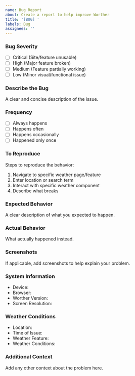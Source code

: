 ```yaml
---
name: Bug Report
about: Create a report to help improve Worther
title: '[BUG] '
labels: Bug
assignees: ''
---
```


### Bug Severity
- [ ] Critical (Site/feature unusable)
- [ ] High (Major feature broken)
- [ ] Medium (Feature partially working)
- [ ] Low (Minor visual/functional issue)

### Describe the Bug
A clear and concise description of the issue.

### Frequency
- [ ] Always happens
- [ ] Happens often
- [ ] Happens occasionally
- [ ] Happened only once

### To Reproduce
Steps to reproduce the behavior:
1. Navigate to specific weather page/feature
2. Enter location or search term
3. Interact with specific weather component
4. Describe what breaks

### Expected Behavior
A clear description of what you expected to happen.

### Actual Behavior
What actually happened instead.

### Screenshots
If applicable, add screenshots to help explain your problem.

### System Information
- Device: <!-- e.g., Windows Desktop, iPhone 14 Pro, Samsung Galaxy S23 -->
- Browser: <!-- e.g., Chrome 120.0.6099.109, Safari 16.2, Firefox 121.0 -->
- Worther Version: <!-- e.g., v1.2.3 (found in footer) -->
- Screen Resolution: <!-- e.g., 1920x1080, 390x844 -->

### Weather Conditions
- Location: <!-- e.g., London, UK -->
- Time of Issue: <!-- e.g., 2024-01-20 14:30 GMT -->
- Weather Feature: <!-- e.g., Hourly forecast, Radar map, Temperature chart -->
- Weather Conditions: <!-- e.g., Rainy, Sunny, Snowing -->

### Additional Context
Add any other context about the problem here.
